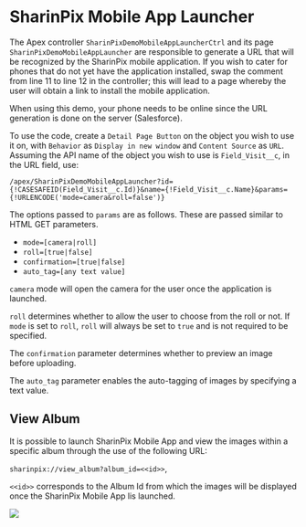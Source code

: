 # SharinPix Mobile App Launcher

The Apex controller `SharinPixDemoMobileAppLauncherCtrl` and its page `SharinPixDemoMobileAppLauncher` are responsible to generate a URL that will be recognized by the SharinPix mobile application. If you wish to cater for phones that do not yet have the application installed, swap the comment from line 11 to line 12 in the controller; this will lead to a page whereby the user will obtain a link to install the mobile application. 

When using this demo, your phone needs to be online since the URL generation is done on the server (Salesforce).

To use the code, create a `Detail Page Button` on the object you wish to use it on, with `Behavior` as `Display in new window` and `Content Source` as `URL`. Assuming the API name of the object you wish to use is `Field_Visit__c`, in the URL field, use:
```
/apex/SharinPixDemoMobileAppLauncher?id={!CASESAFEID(Field_Visit__c.Id)}&name={!Field_Visit__c.Name}&params={!URLENCODE('mode=camera&roll=false')}
```

The options passed to `params` are as follows. These are passed similar to HTML GET parameters.
 - `mode=[camera|roll]`
 - `roll=[true|false]`
 - `confirmation=[true|false]`
 - `auto_tag=[any text value]`

`camera` mode will open the camera for the user once the application is launched.

`roll` determines whether to allow the user to choose from the roll or not. If `mode` is set to `roll`, `roll` will always be set to `true` and is not required to be specified.

The `confirmation` parameter determines whether to preview an image before uploading.

The `auto_tag` parameter enables the auto-tagging of images by specifying a text value.


## View Album
It is possible to launch SharinPix Mobile App and view the images within a specific album through the use of the following URL:

`sharinpix://view_album?album_id=<<id>>`,

`<<id>>` corresponds to the Album Id from which the images will be displayed once the SharinPix Mobile App lis launched.

[<img src="https://raw.githubusercontent.com/afawcett/githubsfdeploy/master/deploy.png">](https://githubsfdeploy.herokuapp.com?owner=sharinpix&repo=demo-apex&ref=mobile_app_launcher)
